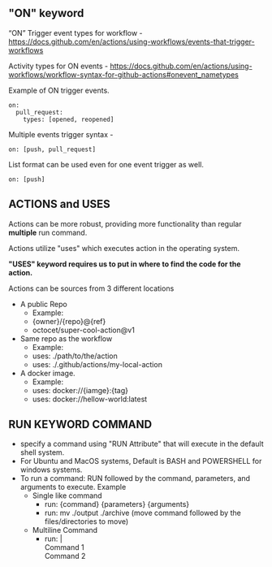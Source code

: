 ## **"ON" keyword**

“ON” Trigger event types for workflow - https://docs.github.com/en/actions/using-workflows/events-that-trigger-workflows

Activity types for ON events - https://docs.github.com/en/actions/using-workflows/workflow-syntax-for-github-actions#onevent_nametypes

Example of ON trigger events.  


```
on:
  pull_request:
    types: [opened, reopened]
```

Multiple events trigger syntax - 

`on: [push, pull_request]`

List format can be used even for one event trigger as well. 

`on: [push]`


## **ACTIONS and USES**

Actions can be more robust, providing more functionality than regular **multiple** run command.      

Actions utilize "uses" which executes action in the operating system.

**"USES" keyword requires us to put in where to find the code for the action.**

Actions can be sources from 3 different locations

- A public Repo
    - Example:
    - {owner}/{repo}@{ref}
    - octocet/super-cool-action@v1
- Same repo as the workflow
    - Example:
    - uses: ./path/to/the/action
    - uses: ./.github/actions/my-local-action
- A docker image.
    - Example:
    - uses: docker://{iamge}:{tag}
    - uses: docker://hellow-world:latest

## **RUN KEYWORD COMMAND**

- specify a command using "RUN Attribute" that will execute in the default shell system.
- For Ubuntu and MacOS systems, Default is BASH and POWERSHELL for windows systems.
- To run a command: RUN followed by the command, parameters, and arguments to execute. Example
    - Single like command
        - run: {command} {parameters} {arguments}
        - run: mv ./output ./archive (move command followed by the files/directories to move)
    - Multiline Command
        - run: |<br>
            Command 1 <br>
            Command 2